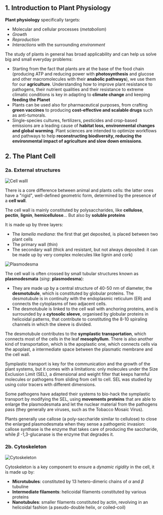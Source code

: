 ## 1. Introduction to Plant Physiology

**Plant physiology** specifically targets:

- Molecular and cellular processes (*metabolism*)
- *Growth*
- *Reproduction*
- *Interactions* with the surrounding *environment*

The study of plants in general has broad applicability and can help us solve big and small everyday problems:

- Starting from the fact that plants are at the base of the food chain (producing ATP and reducing power with **photosynthesis** and glucose and other macromolecules with their **anabolic pathways**), we use them for our **agriculture**. Understanding how to improve plant resistance to pathogens, their nutrient qualities and their resistance to extreme climatic conditions is key in adapting to **climate change** and keeping **feeding the Planet**
- Plants can be used also for pharmaceutical purposes, from crafting **green vaccines** to producing **cost-effective and scalable drugs** such as anti-tumorals. 
- Single-species cultures, fertilizers, pesticides and crop-based emissions are a leading cause of **habitat loss, environmental changes and global warming**. Plant sciences are intended to optimize workflows and pathways to help **reconstructing biodiversity, reducing the environmental impact of agriculture and slow down emissions**. 

## 2. The Plant Cell

### 2a. External structures

![Cell walll](https://mmegias.webs.uvigo.es/02-english/5-celulas/ampliaciones/imagenes/2-pared-celular-esquema.png)

There is a core difference between animal and plants cells: the latter ones have a "rigid", well-defined geometric form, determined by the presence of a **cell wall**.

The cell wall is mainly constituted by polysaccharides, like **cellulose**, **pectin**, **lignin**, **hemicellulose**... But also by **soluble proteins**

It is made up by three layers:
-  The *lamella mediana*: the first that get deposited, is placed between two plant cells
- The primary wall (thin)
- The secondary wall (thick and resistant, but not always deposited: it can be made up by very complex molecules like lignin and cork)

![Plasmodesma](https://cduebooks.pressbooks.pub/app/uploads/sites/9/2018/07/Plasmodesmata_en.svg_.gif)

The cell wall is often crossed by small tubular structures known as **plasmodesmata** (*sing*: **plasmodesma**):

- They are made up by a central structure of 40-50 nm of diameter, the **desmotubule**, which is constituted by globular proteins. The desmotubule is in continuity with the endoplasmic reticulum (ER) and connects the cytoplasms of two adjacent cells. 
- The desmotubule is linked to the cell wall with anchoring proteins, and is surrounded by a **cytosolic sleeve**, organised by globular proteins in helicoidal patterns, that contribute to constituting the 8-10 spiraling channels in which the sleeve is divided. 

The desmotubule contributes to the **symplastic transportation**, which connects most of the cells in the leaf **mesophyllum**. There is also another kind of transportation, which is the apoplastic one, which connects cells via the apoplast, a intermediate space between the plasmatic membrane and the cell wall. 

Symplastic transport is key for the communication and the growth of the plant systems, but it comes with a limitations: only molecules under the Size Exclusion Limit (SEL), a dimensional and weight filter that keeps harmful molecules or pathogens from sliding from cell to cell. SEL was studied by using color tracers with different dimensions. 

Some pathogens have adapted their systems to bio-hack the symplastic transport by modifying the SEL, using **movements proteins** that are able to enlarge the plasmodesmata and let the nuclear material from the pathogens pass (they generally are viruses, such as the Tobacco Mosaic Virus). 

Plants generally use callose (a poly-saccharide similar to cellulose) to close the enlarged plasmodesmata when they sense a pathogenic invasion: callose synthase is the enzyme that takes care of producing the saccharide, while $\beta$ -1,3-glucanase is the enzyme that degrades it. 

### 2b. Cytoskeleton

![Cytoskeleton](https://s3-us-west-2.amazonaws.com/courses-images-archive-read-only/wp-content/uploads/sites/18/2014/07/19180936/0317_Cytoskeletal_Components.jpg)

Cytoskeleton is a key component to ensure a _dynamic rigidity_ in the cell, it is made up by:

- **Microtubules**: constituted by 13 hetero-dimeric chains of $\alpha$ and $\beta$ tubuline
- **Intermediate filaments**: helicoidal filaments constituted by various proteins 
- **Nanotubules**: smaller filaments constituted by actin, revolving in an helicoidal fashion (a pseudo-double helix, or coiled-coil) 